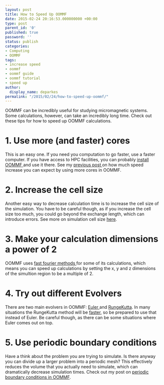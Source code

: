 ```yaml
---
layout: post
title: How to Speed Up OOMMF
date: 2015-02-24 20:16:53.000000000 +00:00
type: post
parent_id: '0'
published: true
password: ''
status: publish
categories:
- Computing
- OOMMF
tags:
- increase speed
- oommf
- oommf guide
- oommf tutorial
- speed up
author:
  display_name: deparkes
permalink: "/2015/02/24/how-to-speed-up-oommf/"
---
```

OOMMF can be incredibly useful for studying micromagnetic systems. Some calculations, however, can take an incredibly long time.
Check out these tips for how to speed up OOMMF calculations.
<h1>1. Use more (and faster) cores</h1>
This is an easy one. If you need you computation to go faster, use a faster computer. If you have access to HPC facilities, you can probably <a title="OOMMF Tutorial Part 8: OOMMF on HPC" href="{{site.baseurl}}/2015/02/05/oommf-on-hpc/">install OOMMF </a>and use it there.
See my <a title="OOMMF Tutorial Part 5: OOMMF Tips" href="{{site.baseurl}}/2014/10/16/oommf-tutorial-part-5-oommf-tips/">previous post </a>on how much speed increase you can expect by using more cores in OOMMF.
<h1>2. Increase the cell size</h1>
Another easy way to decrease calculation time is to increase the cell size of the simulation. You have to be careful though, as if you increase the cell size too much, you could go beyond the exchange length, which can introduce errors.
See more on simulation cell size <a title="OOMMF Tutorial Part 5: OOMMF Tips" href="{{site.baseurl}}/2014/10/16/oommf-tutorial-part-5-oommf-tips/">here</a>.
<h1>3. Make your calculation dimensions a power of 2</h1>
OOMMF uses <a href="https://en.wikipedia.org/wiki/Fast_Fourier_transform">fast fourier methods </a>for some of its calculations, which means you can speed up calculations by setting the x, y and z dimensions of the simultion region to be a multiple of 2.
<h1>4. Try out different Evolvers</h1>
There are two main evolvers in OOMMF: <a href="https://math.nist.gov/oommf/doc/userguide12a5/userguide/Standard_Oxs_Ext_Child_Clas.html#EE">Euler </a>and <a href="https://math.nist.gov/oommf/doc/userguide12a5/userguide/Standard_Oxs_Ext_Child_Clas.html#RK">RungeKutta</a>. In many situations the RungeKutta method will be <a href="https://articles.beltoforion.de/article.php?a=runge-kutta_vs_euler&amp;hl=en">faster</a>, so be prepared to use that instead of Euler. Be careful though, as there can be some situations where Euler comes out on top.
<h1>5. Use periodic boundary conditions</h1>
Have a think about the problem you are trying to simulate. Is there anyway you can divide up a larger problem into a periodic mesh? This effectively reduces the volume that you actually need to simulate, which can dramatically decrease simulation times.
Check out my post on <a title="How to use OOMMF Oxs_PeriodicRectangularMesh" href="{{site.baseurl}}/2014/10/16/use-oommf-oxs_periodicrectangularmesh/">periodic boundary conditions in OOMMF</a>.